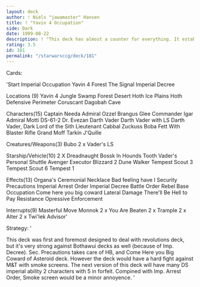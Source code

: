 ```yaml
---
layout: deck
author: ! Niels "jawamaster" Hansen
title: ! "Yavin 4 Occupation"
side: Dark
date: 1999-08-22
description: ! "This deck has almost a counter for everything. It establishes a stronghold on Yavin 4, and then wait for the LS to make a move"
rating: 3.5
id: 181
permalink: "/starwarsccg/deck/181"
---
```

Cards: 

'Start
Imperial Occupation
Yavin 4
Forest
The Signal
Imperial Decree

Locations (9)
Yavin 4
Jungle
Swamp
Forest
Desert
Hoth Ice Plains
Hoth Defensive Perimeter
Coruscant
Dagobah Cave


Characters(15)
Captain Needa
Admiral Ozzel
Brangus Glee
Commander Igar
Admiral Motti
DS-61-2
Dr. Evezan
Darth Vader
Darth Vader with LS
Darth Vader, Dark Lord of the Sith
Lieutenant Cabbal
Zuckuss
Boba Fett With Blaster Rifle
Grand Moff Tarkin
J'Quille

Creatures/Weapons(3)
Bubo
2 x Vader's LS

Starship/Vehicle(10)
2 X Dreadnaught
Bossk In Hounds Tooth
Vader's Personal Shuttle
Avenger
Executor
Blizzard 2
Dune Walker
Tempest Scout 3
Tempest Scout 6
Tempest 1

Effects(13)
Organa's Ceremonial Necklace
Bad feeling have I
Security Precautions
Imperial Arrest Order
Imperial Decree
Battle Order
Rebel Base Occupation
Come here you big coward
Lateral Damage
There'll Be Hell to Pay
Resistance
Opressive Enforcement

Interrupts(9)
Masterful Move
Monnok
2 x You Are Beaten
2 x Trample
2 x Alter
2 x Twi'lek Advisor'

Strategy: '

This deck was first and foremost designed to deal with revolutions deck, but it's very strong against Bothawui decks as well (because of Imp. Decree). Sec. Precautions takes care of HB, and Come Here you Big Coward of Asteroid deck. However the deck would have a hard fight against M&T with smoke screens. The next version of this deck will have many DS imperial ability 2 characters with 5 in forfeit. Compined with Imp. Arrest Order, Smoke screen would be a minor annoyence. '
